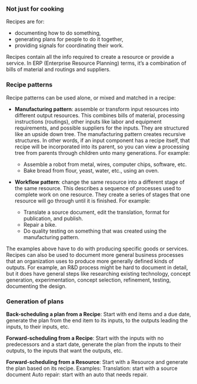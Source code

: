 ### Not just for cooking

Recipes are for:

* documenting how to do something,
* generating plans for people to do it together,
* providing signals for coordinating their work.

Recipes contain all the info required to create a resource or provide a service.  In ERP (Enterprise Resource Planning) terms, it’s a combination of bills of material and routings and suppliers.

### Recipe patterns

Recipe patterns can be used alone, or mixed and matched in a recipe:

* <b>Manufacturing pattern</b>: assemble or transform input resources into different output resources. This combines bills of material, processing instructions (routings), other inputs like labor and equipment requirements, and possible suppliers for the inputs.  They are structured like an upside down tree. The manufacturing pattern creates recursive structures. In other words, if an input component has a recipe itself, that recipe will be incorporated into its parent, so you can view a processing tree from parents through children unto many generations.  For example:

    * Assemble a robot from metal, wires, computer chips, software, etc.
    * Bake bread from flour, yeast, water, etc., using an oven.
    
* <b>Workflow pattern</b>: change the same resource into a different stage of the same resource. This describes a sequence of processes used to complete work on one resource.  They create a series of stages that one resource will go through until it is finished. For example:

    * Translate a source document, edit the translation, format for publication, and publish.
    * Repair a bike.
    * Do quality testing on something that was created using the manufacturing pattern.

The examples above have to do with producing specific goods or services.  Recipes can also be used to document more general business processes that an organization uses to produce more generally defined kinds of outputs.  For example, an R&D process might be hard to document in detail, but it does have general steps like researching existing technology, concept generation, experimentation, concept selection, refinement, testing, documenting the design. 


### Generation of plans

<b>Back-scheduling a plan from a Recipe</b>:
Start with end items and a due date, generate the plan from the end item to its inputs, to the outputs leading the inputs, to their inputs, etc.

<b>Forward-scheduling from a Recipe</b>:
Start with the inputs with no predecessors and a start date, generate the plan from the inputs to their outputs, to the inputs that want the outputs, etc.

<b>Forward-scheduling from a Resource</b>:
Start with a Resource and generate the plan based on its recipe.  Examples: 
    Translation: start with a source document
    Auto repair: start with an auto that needs repair.

